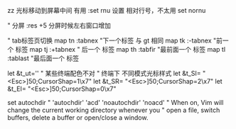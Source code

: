 zz   光标移动到屏幕中间  有用
:set rnu  设置 相对行号，不太用  set nornu

" 分屏
:res  +5 分屏时候左右窗口增加

" tab标签页切换
map tn :tabnex<CR>  "下一个标签  与 gt 相同
map tk :-tabnex<CR> "前一个 标签
map tj :+tabnex<CR> " 后一个 标签
map th :tabfir<CR> "最前面一个 标签
map tl :tablast<CR> "最后面一个 标签

let &t_ut='' " 某些终端配色不对
" 终端下 不同模式光标样式
let &t_SI= "\<Esc>]50;CursorShap=1\x7"
let &t_SR= "\<Esc>]50;CursorShap=2\x7"
let &t_EI= "\<Esc>]50;CursorShap=0\x7"

set autochdir "  'autochdir' 'acd' 'noautochdir' 'noacd'
"  When on, Vim will change the current working directory whenever you
" open a file, switch buffers, delete a buffer or open/close a window.
